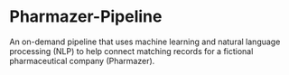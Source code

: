 # Pharmazer-Pipeline
An on-demand pipeline that uses machine learning and natural language processing (NLP) to help connect matching records for a fictional pharmaceutical company (Pharmazer).
